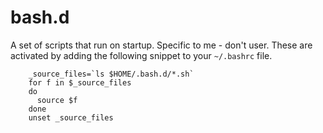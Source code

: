 # bash.d

A set of scripts that run on startup. Specific to me - don't user. These are activated by adding
the following snippet to your `~/.bashrc` file.

		_source_files=`ls $HOME/.bash.d/*.sh`
		for f in $_source_files
		do
		  source $f
		done
		unset _source_files
